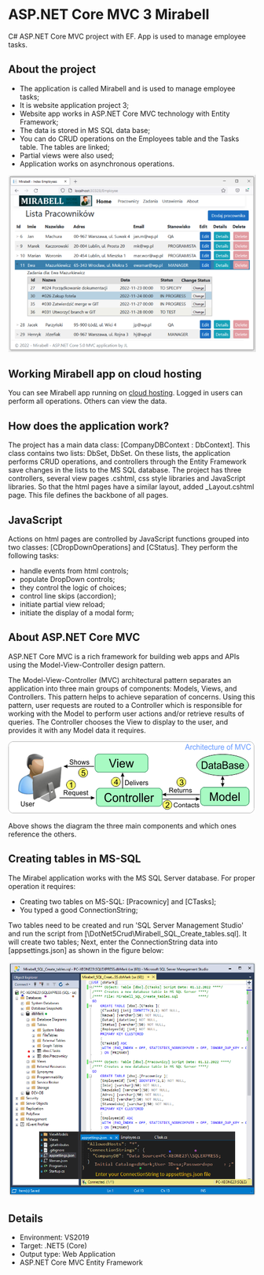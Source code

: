 # ASP.NET Core MVC 3 Mirabell

C# ASP.NET Core MVC project with EF. App is used to manage employee tasks.

## About the project
- The application is called Mirabell and is used to manage employee tasks;
- It is website application project 3; 
- Website app works in ASP.NET Core MVC technology with Entity Framework;
- The data is stored in MS SQL data base;
- You can do CRUD operations on the Employees table and the Tasks table. The tables are linked;
- Partial views were also used;
- Application works on asynchronous operations.

![](/Jpg/AspNetCoreMvcEF3Mirabell.png)

## Working Mirabell app on cloud hosting

You can see Mirabell app running on [cloud hosting]( http://janluk-001-site1.dtempurl.com/Mirabell). 
Logged in users can perform all operations. Others can view the data.

## How does the application work?

The project has a main data class: [CompanyDBContext : DbContext]. This class contains two lists: DbSet<Employee>, DbSet<CTask>. On these lists, the application performs CRUD operations, and controllers through the Entity Framework save changes in the lists to the MS SQL database.
The project has three controllers, several view pages  .cshtml, css style libraries and JavaScript libraries. So that the html pages have a similar layout, added _Layout.cshtml page. This file defines the backbone of all pages.

## JavaScript

Actions on html pages are controlled by JavaScript functions grouped into two classes: [CDropDownOperations] and [CStatus]. They perform the following tasks:

- handle events from html controls;
- populate DropDown controls;
- they control the logic of choices;
- control line skips (accordion);
- initiate partial view reload;
- initiate the display of a modal form;


## About ASP.NET Core MVC

ASP.NET Core MVC is a rich framework for building web apps and APIs using the Model-View-Controller design pattern.

The Model-View-Controller (MVC) architectural pattern separates an application into three main groups of components: Models, Views, and Controllers. This pattern helps to achieve separation of concerns. Using this pattern, user requests are routed to a Controller which is responsible for working with the Model to perform user actions and/or retrieve results of queries. The Controller chooses the View to display to the user, and provides it with any Model data it requires.

![](/Jpg/MVC_block03.png)

Above shows the diagram the three main components and which ones reference the others.

## Creating tables in MS-SQL 

The Mirabel application works with the MS SQL Server database. For proper operation it requires: 
- Creating two tables on MS-SQL: [Pracownicy] and [CTasks]; 
- You typed a good ConnectionString; 

Two tables need to be created and run 'SQL Server Management Studio' and run the script from [\DotNet5Crud\Mirabell_SQL_Create_tables.sql]. It will create two tables; 
Next, enter the ConnectionString data into [appsettings.json] as shown in the figure below:

![](/DotNet5Crud/wwwroot/my/MS_SQL_Server_Create_tables_and_connection_string.png)


## Details

- Environment: VS2019
- Target: .NET5 (Core)
- Output type: Web Application
- ASP.NET Core MVC Entity Framework



